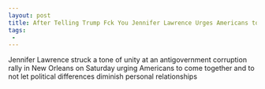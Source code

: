 ```yaml
---
layout: post
title: After Telling Trump Fck You Jennifer Lawrence Urges Americans to Come Together
tags:
 -
---
```

Jennifer Lawrence struck a tone of unity at an antigovernment corruption rally in New Orleans on Saturday urging Americans to come together and to not let political differences diminish personal relationships
